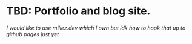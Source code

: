# TBD: Portfolio and blog site.

_I would like to use millez.dev which I own but idk how to hook that up to github pages just yet_
